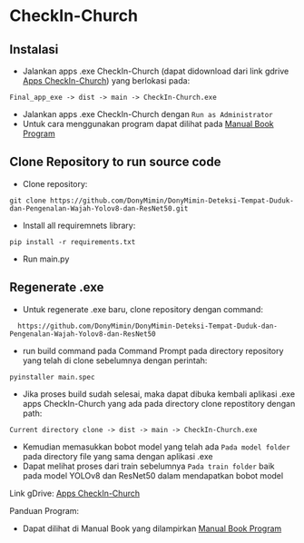 # CheckIn-Church
## Instalasi
- Jalankan apps .exe CheckIn-Church (dapat didownload dari link gdrive [Apps CheckIn-Church](https://drive.google.com/drive/folders/1Pw5jhF1Z_wOf98aa74XPHRbxdnM5nJDJ?usp=sharing)) yang berlokasi pada:
```
Final_app_exe -> dist -> main -> CheckIn-Church.exe
```
- Jalankan apps .exe CheckIn-Church dengan ``Run as Administrator``
- Untuk cara menggunakan program dapat dilihat pada [Manual Book Program](https://drive.google.com/file/d/1BeJnEGddO0uCph2tlhgFmFX-RStjCSUj/view?usp=sharing)

## Clone Repository to run source code
- Clone repository:
```
git clone https://github.com/DonyMimin/DonyMimin-Deteksi-Tempat-Duduk-dan-Pengenalan-Wajah-Yolov8-dan-ResNet50.git
```
- Install all requiremnets library:
```
pip install -r requirements.txt
```
- Run main.py

## Regenerate .exe
- Untuk regenerate .exe baru, clone repository dengan command:
```
  https://github.com/DonyMimin/DonyMimin-Deteksi-Tempat-Duduk-dan-Pengenalan-Wajah-Yolov8-dan-ResNet50
```
- run build command pada Command Prompt pada directory repository yang telah di clone sebelumnya dengan perintah:
```
pyinstaller main.spec
```
- Jika proses build sudah selesai, maka dapat dibuka kembali aplikasi .exe apps CheckIn-Church yang ada pada directory clone repostitory dengan path:
```
Current directory clone -> dist -> main -> CheckIn-Church.exe
```
- Kemudian memasukkan bobot model yang telah ada ``Pada model folder`` pada directory file yang sama dengan aplikasi .exe
- Dapat melihat proses dari train sebelumnya ``Pada train folder`` baik pada model YOLOv8 dan ResNet50 dalam mendapatkan bobot model

Link gDrive:
 [Apps CheckIn-Church](https://drive.google.com/drive/folders/1Pw5jhF1Z_wOf98aa74XPHRbxdnM5nJDJ?usp=sharing)

Panduan Program:
- Dapat dilihat di Manual Book yang dilampirkan [Manual Book Program](https://drive.google.com/file/d/1BeJnEGddO0uCph2tlhgFmFX-RStjCSUj/view?usp=sharing)
